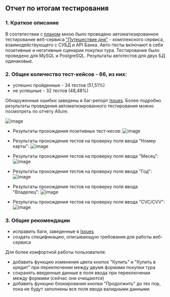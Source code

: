 ## Отчет по итогам тестирования

### 1. Краткое описание
В соотвтествии с [планом](https://github.com/KseniyaAltuhova/diplomNew/blob/main/documentation/Plan.md) мною было проведено автоматизированное тестирование веб-сервиса ["Путешествие дня"](http://localhost:8080/) - комплексного сервиса, взаимодействующего с СУБД и API Банка. Авто-тесты включают в себя позитивные и негативные сценарии покупки тура. Тестирование было проведено для MySQL и PostgreSQL. Результаты автотестов для двух БД одинаковые.

### 2. Общее количество тест-кейсов - 66, из них:
- успешно пройденные - 34 тестов (51,51%)
- не успешные - 32 тестов (48,48%)

Обнаруженные ошибки заведены в баг-репорт [Issues](https://github.com/KseniyaAltuhova/diplomNew/issues). Более подробно результаты проведения автоматизированного тестирования можно посмотреть по отчету Allure:

![image](https://user-images.githubusercontent.com/79922872/182041859-9a0959cb-2152-45d5-865c-538bbc8efc54.png)

- Результаты прохождения позитивных тест-кесов:
![image](https://user-images.githubusercontent.com/79922872/182041877-00f1d13a-6638-47d2-9409-3c60ac5504c1.png)

- Результаты прохождения тестов на проверку поля ввода "Номер карты":
![image](https://user-images.githubusercontent.com/79922872/182041888-7ef3ff33-6892-43d0-9779-8de9051c77a9.png)

- Результаты прохождения тестов на проверку поля ввода "Месяц":
![image](https://user-images.githubusercontent.com/79922872/182041910-e34e2dc7-68fb-4a44-a248-046b6ac5d88d.png)

- Результаты прохождения тестов на проверку поля ввода "Год":
![image](https://user-images.githubusercontent.com/79922872/182041930-41875047-3223-4bdf-9b9a-1610a52e3e60.png)

- Результаты прохождения тестов на проверку поля ввода "Владелец":
![image](https://user-images.githubusercontent.com/79922872/182041944-95fca53b-e74b-4fe6-a586-9cea35260263.png)

- Результаты прохождения тестов на проверку поля ввода "CVC/CVV":
![image](https://user-images.githubusercontent.com/79922872/182041953-f75f97df-5b9c-49f4-9d2b-18ddf9d41a58.png)

### 3. Общие рекомендации
- исправить баги, заведенные в [Issues](https://github.com/KseniyaAltuhova/diplomNew/issues)
- создать спецификацию, описывающую требования для работы веб-сервиса

Для более комфортной работы пользователя:
- добавить функцию изменения цвета кнопок "Купить" и "Купить в кредит" при переключении между двумя формами покупки тура
- сохранять введенные данные в поля ввода при переключении между формами (сейчас они очищаются)
- добавить функцию блокирования кнопки "Продолжить" до тех пор, пока не будут заполнены все поля ввода валидными данными
